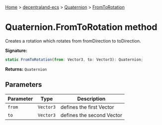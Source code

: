 [Home](./index) &gt; [decentraland-ecs](./decentraland-ecs.md) &gt; [Quaternion](./decentraland-ecs.quaternion.md) &gt; [FromToRotation](./decentraland-ecs.quaternion.fromtorotation.md)

# Quaternion.FromToRotation method

Creates a rotation which rotates from fromDirection to toDirection.

**Signature:**
```javascript
static FromToRotation(from: Vector3, to: Vector3): Quaternion;
```
**Returns:** `Quaternion`

## Parameters

|  Parameter | Type | Description |
|  --- | --- | --- |
|  `from` | `Vector3` | defines the first Vector |
|  `to` | `Vector3` | defines the second Vector |

